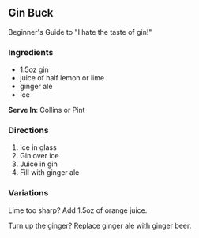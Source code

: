 ## Gin Buck

Beginner's Guide to "I hate the taste of gin!"

### Ingredients
* 1.5oz gin
* juice of half lemon or lime
* ginger ale
* Ice

**Serve In**: Collins or Pint

### Directions
1. Ice in glass
2. Gin over ice
3. Juice in gin
4. Fill with ginger ale

### Variations
Lime too sharp? Add 1.5oz of orange juice.

Turn up the ginger? Replace ginger ale with ginger beer.
